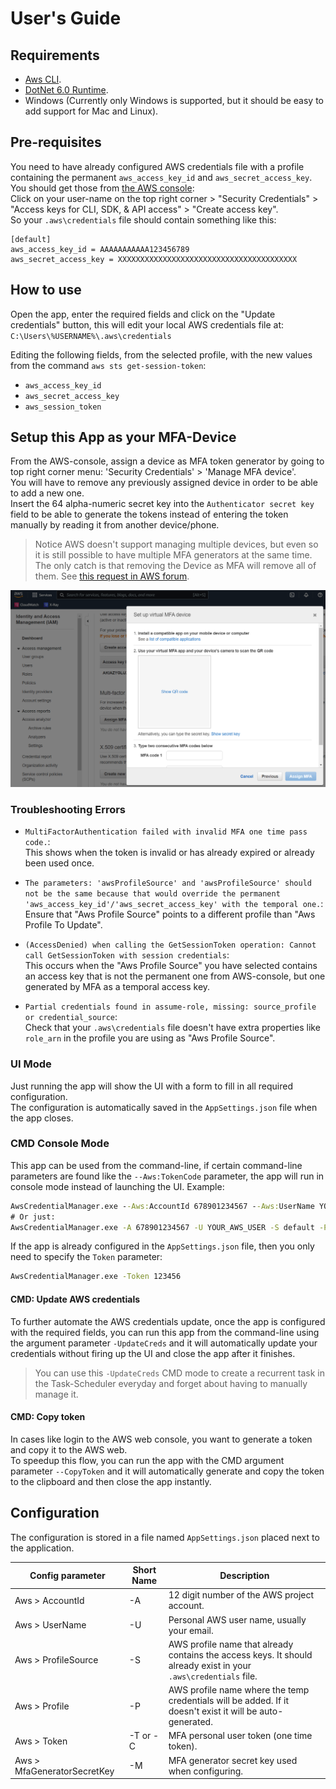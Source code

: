 
# User's Guide


## Requirements
- [Aws CLI](https://aws.amazon.com/cli/).
- [DotNet 6.0 Runtime](https://dotnet.microsoft.com/download).
- Windows (Currently only Windows is supported, but it should be easy to add support for Mac and Linux).


## Pre-requisites
You need to have already configured AWS credentials file 
with a profile containing the permanent `aws_access_key_id` and `aws_secret_access_key`.
You should get those from [the AWS console](https://console.aws.amazon.com/):  
Click on your user-name on the top right corner > "Security Credentials" > "Access keys for CLI, SDK, & API access" > "Create access key".  
So your `.aws\credentials` file should contain something like this:  
```
[default]
aws_access_key_id = AAAAAAAAAAA123456789
aws_secret_access_key = XXXXXXXXXXXXXXXXXXXXXXXXXXXXXXXXXXXXXXXX
```

## How to use
Open the app, enter the required fields and click on the "Update credentials" button,
this will edit your local AWS credentials file at:  
`C:\Users\%USERNAME%\.aws\credentials`  

Editing the following fields, from the selected profile, with the new values from the command `aws sts get-session-token`:
- `aws_access_key_id`
- `aws_secret_access_key`
- `aws_session_token`


## Setup this App as your MFA-Device

From the AWS-console, assign a device as MFA token generator by going to top right corner menu: 
'Security Credentials' > 'Manage MFA device'.  
You will have to remove any previously assigned device in order to be able to add a new one.  
Insert the 64 alpha-numeric secret key into the `Authenticator secret key` field 
to be able to generate the tokens instead of entering the token manually by reading it from another device/phone.

> Notice AWS doesn't support managing multiple devices, but even so it is still possible to have multiple MFA generators at the same time.
The only catch is that removing the Device as MFA will remove all of them.
See [this request in AWS forum](https://forums.aws.amazon.com/thread.jspa?threadID=137055&start=100&tstart=0).

![Aws MFA setup window](./AwsMfaSetup.png)


### Troubleshooting Errors
- `MultiFactorAuthentication failed with invalid MFA one time pass code.`:  
   This shows when the token is invalid or has already expired or already been used once.

- `The parameters: 'awsProfileSource' and 'awsProfileSource' should not be the same because that would override the permanent 'aws_access_key_id'/'aws_secret_access_key' with the temporal one.`:  
   Ensure that "Aws Profile Source" points to a different profile than "Aws Profile To Update".

- `(AccessDenied) when calling the GetSessionToken operation: Cannot call GetSessionToken with session credentials`:  
   This occurs when the "Aws Profile Source" you have selected contains an access key that is not the permanent one from AWS-console, 
   but one generated by MFA as a temporal access key.

- `Partial credentials found in assume-role, missing: source_profile or credential_source`:  
   Check that your `.aws\credentials` file doesn't have extra properties like `role_arn` 
   in the profile you are using as "Aws Profile Source".


### UI Mode
Just running the app will show the UI with a form to fill in all required configuration.  
The configuration is automatically saved in the `AppSettings.json` file when the app closes.


### CMD Console Mode
This app can be used from the command-line, 
if certain command-line parameters are found like the `--Aws:TokenCode` parameter, the app will run in console mode instead of launching the UI.
Example:  
```cmd
AwsCredentialManager.exe --Aws:AccountId 678901234567 --Aws:UserName YOUR_AWS_USER --Aws:ProfileSource default  --Aws:Profile opsmfa --Aws:TokenCode 123456
# Or just:
AwsCredentialManager.exe -A 678901234567 -U YOUR_AWS_USER -S default -P opsmfa -C 123456
```
If the app is already configured in the `AppSettings.json` file, then you only need to specify the `Token` parameter:
```cmd
AwsCredentialManager.exe -Token 123456 
```

#### CMD: Update AWS credentials
To further automate the AWS credentials update, once the app is configured with the required fields, 
you can run this app from the command-line using the argument parameter `-UpdateCreds` 
and it will automatically update your credentials without firing up the UI and close the app after it finishes.

> You can use this `-UpdateCreds` CMD mode to create a recurrent task in the Task-Scheduler everyday and forget about having to manually manage it.


#### CMD: Copy token
In cases like login to the AWS web console, you want to generate a token and copy it to the AWS web.  
To speedup this flow, you can run the app with the CMD argument parameter `--CopyToken` 
and it will automatically generate and copy the token to the clipboard and then close the app instantly.


## Configuration
The configuration is stored in a file named `AppSettings.json` placed next to the application.  

 Config parameter            | Short Name | Description
-----------------------------|------------|---------------------------------------------------------------------------------
 Aws > AccountId             |    -A      | 12 digit number of the AWS project account.
 Aws > UserName              |    -U      | Personal AWS user name, usually your email.
 Aws > ProfileSource         |    -S      | AWS profile name that already contains the access keys. It should already exist in your `.aws\credentials` file.
 Aws > Profile               |    -P      | AWS profile name where the temp credentials will be added. If it doesn't exist it will be auto-generated.
 Aws > Token                 | -T or -C   | MFA personal user token (one time token).
 Aws > MfaGeneratorSecretKey |    -M      | MFA generator secret key used when configuring.

